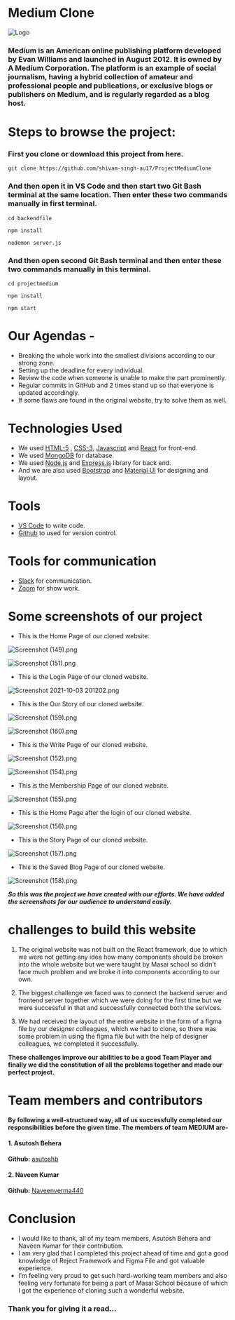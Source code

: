 # Medium Clone

![Logo](https://miro.medium.com/max/645/1*cbyNf_R8Ld_ZzKVv07Ezag.jpeg)

### Medium is an American online publishing platform developed by Evan Williams and launched in August 2012. It is owned by A Medium Corporation. The platform is an example of social journalism, having a hybrid collection of amateur and professional people and publications, or exclusive blogs or publishers on Medium, and is regularly regarded as a blog host.

# Steps to browse the project:

### First you clone or download this project from here.
```
git clone https://github.com/shivam-singh-au17/ProjectMediumClone
```
### And then open it in VS Code and then start two Git Bash terminal at the same location. Then enter these two commands manually in first terminal.  
```
cd backendfile
```
```
npm install
```
```
nodemon server.js
```
### And then open second Git Bash terminal and then enter these two commands manually in this terminal.  
```
cd projectmedium
```
```
npm install
```
```
npm start
```


# Our Agendas - 
* Breaking the whole work into the smallest divisions according to our strong zone.
* Setting up the deadline for every individual.
* Review the code when someone is unable to make the part prominently.
* Regular commits in GitHub and 2 times stand up so that everyone is updated accordingly.
* If some flaws are found in the original website, try to solve them as well.

# Technologies Used

- We used  [HTML-5](https://www.w3schools.com/html/) ,  [CSS-3](https://www.w3schools.com/css/default.asp), [Javascript](https://www.w3schools.com/js/default.asp)  and  [React](https://reactjs.org/docs/getting-started.html)  for front-end.
- We used  [MongoDB](https://www.mongodb.com/cloud/atlas)  for database.
- We used  [Node.js](https://nodejs.org/en/)  and  [Express.js](https://expressjs.com/)  library for back end.
- And we are also used  [Bootstrap](https://getbootstrap.com/) and [Material UI](https://mui.com/) for designing and layout.

# Tools

-  [VS Code](https://code.visualstudio.com/download) to write code.
-  [Github](https://github.com/shivam-singh-au17) to used for version control.

# Tools for communication

-  [Slack](https://slack.com/intl/en-in/) for communication.
-  [Zoom](https://zoom.us/) for show work.

# Some screenshots of our project

- This is the Home Page of our cloned website.

![Screenshot (149).png](https://cdn.hashnode.com/res/hashnode/image/upload/v1633272004353/g1_5mEy9Q.png)

![Screenshot (151).png](https://cdn.hashnode.com/res/hashnode/image/upload/v1633272026893/1-hN02mK2.png)

- This is the Login Page of our cloned website.

![Screenshot 2021-10-03 201202.png](https://cdn.hashnode.com/res/hashnode/image/upload/v1633272156724/ShFDs5IGJ.png)

- This is the Our Story of our cloned website.

![Screenshot (159).png](https://cdn.hashnode.com/res/hashnode/image/upload/v1633273019221/240uzSF-J.png)

![Screenshot (160).png](https://cdn.hashnode.com/res/hashnode/image/upload/v1633273035022/Yp0Xm1dBq.png)

- This is the Write Page of our cloned website.

![Screenshot (152).png](https://cdn.hashnode.com/res/hashnode/image/upload/v1633272629612/gQwsyCgvx.png)

![Screenshot (154).png](https://cdn.hashnode.com/res/hashnode/image/upload/v1633272657964/j9nUcd0Ax.png)

- This is the Membership Page of our cloned website.

![Screenshot (155).png](https://cdn.hashnode.com/res/hashnode/image/upload/v1633272681816/PO2yUhfjR.png)

- This is the Home Page after the login of our cloned website.

![Screenshot (156).png](https://cdn.hashnode.com/res/hashnode/image/upload/v1633272703065/Z1lx17aoG.png)

- This is the Story Page of our cloned website.

![Screenshot (157).png](https://cdn.hashnode.com/res/hashnode/image/upload/v1633272719128/KEkHKf1By.png)

- This is the Saved Blog Page of our cloned website.

![Screenshot (158).png](https://cdn.hashnode.com/res/hashnode/image/upload/v1633272733573/ZPhvNH6k9.png)

***So this was the project we have created with our efforts. We have added the screenshots for our audience to understand easily.***

# challenges to build this website
1. The original website was not built on the React framework, due to which we were not getting any idea how many components should be broken into the whole website but we were taught by Masai school so didn't face much problem and we broke it into components according to our own.

2. The biggest challenge we faced was to connect the backend server and frontend server together which we were doing for the first time but we were successful in that and successfully connected both the services.

3. We had received the layout of the entire website in the form of a figma file by our designer colleagues, which we had to clone, so there was some problem in using the figma file but with the help of designer colleagues, we completed it successfully.

**These challenges improve our abilities to be a good Team Player and finally we did the constitution of all the problems together and made our perfect project.**

# Team members and contributors
**By following a well-structured way, all of us successfully completed our responsibilities before the given time. The members of team MEDIUM are-**

#### 1. Asutosh Behera
**Github:**  [asutoshb](https://github.com/asutoshb) 
#### 2. Naveen Kumar
**Github:**  [Naveenverma440](https://github.com/Naveenverma440) 


# Conclusion
- I would like to thank, all of my team members, Asutosh Behera and Naveen Kumar for their contribution. 
- I am very glad that I completed this project ahead of time and got a good knowledge of Reject Framework and Figma File and got valuable experience.
- I’m feeling very proud to get such hard-working team members and also feeling very fortunate for being a part of Masai School because of which I got the experience of cloning such a wonderful website.
### Thank you for giving it a read...

